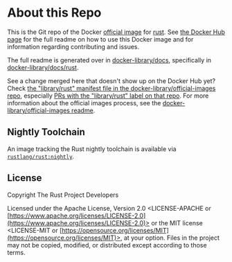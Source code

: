 # About this Repo

This is the Git repo of the Docker [official image](https://docs.docker.com/docker-hub/official_repos/) for [rust](https://registry.hub.docker.com/_/rust/). See [the Docker Hub page](https://registry.hub.docker.com/_/rust/) for the full readme on how to use this Docker image and for information regarding contributing and issues.

The full readme is generated over in [docker-library/docs](https://github.com/docker-library/docs), specifically in [docker-library/docs/rust](https://github.com/docker-library/docs/tree/master/rust).

See a change merged here that doesn't show up on the Docker Hub yet? Check [the "library/rust" manifest file in the docker-library/official-images repo](https://github.com/docker-library/official-images/blob/master/library/rust), especially [PRs with the "library/rust" label on that repo](https://github.com/docker-library/official-images/labels/library%2Frust). For more information about the official images process, see the [docker-library/official-images readme](https://github.com/docker-library/official-images/blob/master/README.md).

<!-- THIS FILE IS GENERATED BY https://github.com/docker-library/docs/blob/master/generate-repo-stub-readme.sh -->

## Nightly Toolchain

An image tracking the Rust nightly toolchain is available via
[`rustlang/rust:nightly`](https://hub.docker.com/r/rustlang/rust/).

## License

Copyright The Rust Project Developers

Licensed under the Apache License, Version 2.0 <LICENSE-APACHE or
[https://www.apache.org/licenses/LICENSE-2.0](https://www.apache.org/licenses/LICENSE-2.0)> or the MIT license
<LICENSE-MIT or [https://opensource.org/licenses/MIT](https://opensource.org/licenses/MIT)>, at your
option. Files in the project may not be
copied, modified, or distributed except according to those terms.
